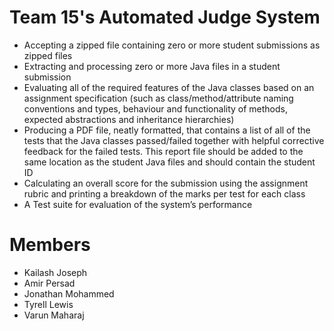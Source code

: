 # Team 15's Automated Judge System


* Accepting a zipped file containing zero or more student submissions as zipped files
* Extracting and processing zero or more Java files in a student submission
* Evaluating all of the required features of the Java classes based on an assignment specification (such as class/method/attribute naming conventions and types, behaviour and functionality of methods, expected abstractions and inheritance hierarchies)
* Producing a PDF file, neatly formatted, that contains a list of all of the tests that the Java classes passed/failed together with helpful corrective feedback for the failed tests. This report file should be added to the same location as the student Java files and should contain the student ID
* Calculating an overall score for the submission using the assignment rubric and printing a breakdown of the marks per test for each class
* A Test suite for evaluation of the system’s performance

# Members
* Kailash Joseph
* Amir Persad
* Jonathan Mohammed
* Tyrell Lewis
* Varun Maharaj
